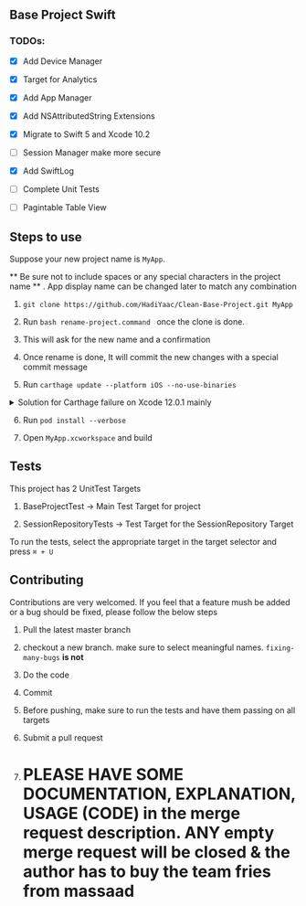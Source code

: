 
  

## Base Project Swift

  

  

### TODOs:

  

  

-  [X] Add Device Manager

  

-  [X] Target for Analytics

  

-  [X] Add App Manager

  

-  [X] Add NSAttributedString Extensions

  

-  [X] Migrate to Swift 5 and Xcode 10.2

  

-  [ ] Session Manager make more secure

  

-  [X] Add SwiftLog

  

- [ ] Complete Unit Tests

  

- [ ] Pagintable Table View

  

  

## Steps to use

  

  

Suppose your new project name is `MyApp`.

  

** Be sure not to include spaces or any special characters in the project name ** . App display name can be changed later to match any combination

  

  

1.  `git clone https://github.com/HadiYaac/Clean-Base-Project.git MyApp`

  

  

2. Run `bash rename-project.command ` once the clone is done.

  

  

3. This will ask for the new name and a confirmation

  

  

4. Once rename is done, It will commit the new changes with a special commit message

  
  

5. Run `carthage update --platform iOS --no-use-binaries`
<details>
  <summary>Solution for Carthage failure on Xcode 12.0.1 mainly</summary>
  
  ## Workaround that works with both Xcode 11 and 12
  Works with all versions of Xcode 12 (except beta 1 and 2; but no-one should be using those anymore). Once XCFrameworks support lands in Carthage this workaround won’t be needed. However not that XCFrameworks puts some strict requirements on projects that most projects don’t comply with.

Note: This is a change from before where the script excluded arm64 for simulators by individual Xcode 12 version. It now removes it from all Xcode 12 based builds.

How to use
Save the script (👇) to your project (e.g. as a carthage.sh file).
Make the script executable chmod +x carthage.sh
Instead of calling carthage ... call ./carthage.sh ...
E.g. ./carthage.sh build or ./carthage.sh update --use-submodules
Script
```
#!/usr/bin/env bash

# carthage.sh
# Usage example: ./carthage.sh build --platform iOS

set -euo pipefail

xcconfig=$(mktemp /tmp/static.xcconfig.XXXXXX)
trap 'rm -f "$xcconfig"' INT TERM HUP EXIT

# For Xcode 12 make sure EXCLUDED_ARCHS is set to arm architectures otherwise
# the build will fail on lipo due to duplicate architectures.
echo 'EXCLUDED_ARCHS__EFFECTIVE_PLATFORM_SUFFIX_simulator__NATIVE_ARCH_64_BIT_x86_64__XCODE_1200 = arm64 arm64e armv7 armv7s armv6 armv8' >> $xcconfig
echo 'EXCLUDED_ARCHS = $(inherited) $(EXCLUDED_ARCHS__EFFECTIVE_PLATFORM_SUFFIX_$(EFFECTIVE_PLATFORM_SUFFIX)__NATIVE_ARCH_64_BIT_$(NATIVE_ARCH_64_BIT)__XCODE_$(XCODE_VERSION_MAJOR))' >> $xcconfig

export XCODE_XCCONFIG_FILE="$xcconfig"
carthage "$@"
```
[Click here to view original Answer](https://github.com/Carthage/Carthage/issues/3019#issuecomment-665136323)
</details>

  

6. Run `pod install --verbose`

  

  

7. Open `MyApp.xcworkspace` and build

  
  

## Tests

  

This project has 2 UnitTest Targets

  

1. BaseProjectTest -> Main Test Target for project

2. SessionRepositoryTests -> Test Target for the SessionRepository Target

  

To run the tests, select the appropriate target in the target selector and press `⌘ + U `

  
  

##  Contributing

Contributions are very welcomed. If you feel that a feature mush be added or a bug should be fixed, please follow the below steps

  

1. Pull the latest master branch

2. checkout a new branch. make sure to select meaningful names. `fixing-many-bugs`  **is not**

3. Do the code

4. Commit

5. Before pushing, make sure to run the tests and have them passing on all targets

6. Submit a pull request

7.  # PLEASE HAVE SOME DOCUMENTATION, EXPLANATION, USAGE (CODE) in the merge request description. ANY empty merge request will be closed & the author has to buy the team fries from massaad
